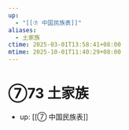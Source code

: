 ```yaml
---
up:
  - "[[⑦ 中国民族表]]"
aliases:
  - 土家族
ctime: 2025-03-01T13:58:41+08:00
mtime: 2025-10-01T11:40:29+08:00
---
```


# ⑦73 土家族

- up: [[⑦ 中国民族表]]

